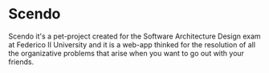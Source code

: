 # Scendo
Scendo it's a pet-project created for the Software Architecture Design exam at Federico II University and it is a web-app thinked for the resolution of all the organizative problems that arise when you want to go out with your friends.
